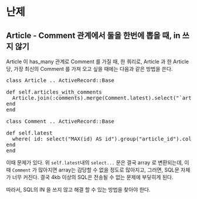 난제
====

Article - Comment 관계에서 둘을 한번에 뽑을 때, in 쓰지 않기
-------------------------------------------------------------

Article 이 has_many 관계로 Comment 를 가질 때, 한 쿼리로, Article 과 한 Article 당, 가장 최신의 Comment 를 가져 오고 싶을 때에는 다음과 같은 방법을 쓴다.

<pre>
class Article .. ActiveRecord::Base

def self.articles_with_comments
  Article.join(:comments).merge(Comment.latest).select("`articles`.*, `comment`.title as comment_title")
end
end

class Comment .. ActiveRecord::Base

def self.latest
  where( id: select("MAX(id) AS id").group("article_id").collect(&:id) )
end
end
</pre>

이때 문제가 있다. 위 `self.latest`내의 `select...` 문은 결국 array 로 변환되는데, 이때 `Comment` 가 많아지면 array는 감당할 수 없을 정도로 많아지고, 그러면, SQL문 자체가 너무 커진다. 결국 4kb 이상의 SQL은 전송될 수 없는 문제에 부딯히게 된다.

따라서, SQL의 IN 을 쓰지 않고 해결 할 수 있는 방법을 찾아야 한다.